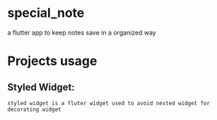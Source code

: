 # special_note

a flutter app to keep notes save in a organized way

# Projects usage
  ## Styled Widget:
    styled widget is a fluter widget used to avoid nested widget for decorating widget

